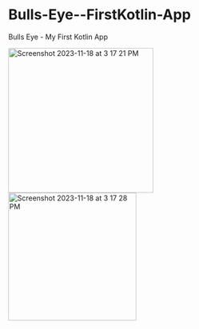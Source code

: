 # Bulls-Eye--FirstKotlin-App


Bulls Eye - My First Kotlin App

<img width="290" alt="Screenshot 2023-11-18 at 3 17 21 PM" src="https://github.com/vithika/Bulls-Eye--FirstKotlin-App/assets/20993583/c570309b-5fc2-419f-8579-0de9d14ff47a">
<img width="256" alt="Screenshot 2023-11-18 at 3 17 28 PM" src="https://github.com/vithika/Bulls-Eye--FirstKotlin-App/assets/20993583/04369ede-1a95-4ea5-afa7-6d63c79fe6de">
